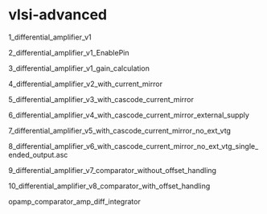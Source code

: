 # vlsi-advanced

1_differential_amplifier_v1

2_differential_amplifier_v1_EnablePin

3_differential_amplifier_v1_gain_calculation

4_differential_amplifier_v2_with_current_mirror

5_differential_amplifier_v3_with_cascode_current_mirror

6_differential_amplifier_v4_with_cascode_current_mirror_external_supply

7_differential_amplifier_v5_with_cascode_current_mirror_no_ext_vtg

8_differential_amplifier_v6_with_cascode_current_mirror_no_ext_vtg_single_ended_output.asc

9_differential_amplifier_v7_comparator_without_offset_handling

10_differential_amplifier_v8_comparator_with_offset_handling

opamp_comparator_amp_diff_integrator
